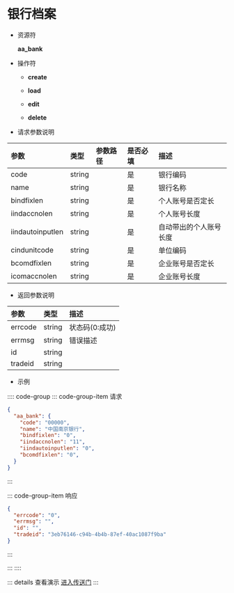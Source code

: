 # 银行档案

- 资源符

  **aa_bank**
  
- 操作符

  - **create** <Badge type="tip" text="v1" vertical="top" />

  - **load** <Badge type="tip" text="v2" vertical="top" />

  - **edit** <Badge type="tip" text="v2" vertical="top" />

  - **delete** <Badge type="tip" text="v2" vertical="top" />

- 请求参数说明

|参数               |类型   |参数路径   |是否必填   |描述                    |
|:-                 |:-     |:-        |:-         |:-                      |
|code               |string |          |是         |银行编码                |
|name               |string |          |是         |银行名称                |
|bindfixlen         |string |          |是         |个人账号是否定长        |
|iindaccnolen       |string |          |是         |个人账号长度            |
|iindautoinputlen   |string |          |是         |自动带出的个人账号长度  |
|cindunitcode       |string |          |是         |单位编码                |
|bcomdfixlen        |string |          |是         |企业账号是否定长        |
|icomaccnolen       |string |          |是         |企业账号长度            |

- 返回参数说明

|参数   |类型     |描述           |
|:-     |:-       |:-            |
|errcode|string   |状态码(0:成功) |
|errmsg |string   |错误描述       |
|id     |string   |               |
|tradeid|string   |               |

- 示例

:::: code-group
::: code-group-item 请求

```json
{
  "aa_bank": {
    "code": "00000",
    "name": "中国南京银行",
    "bindfixlen": "0",
    "iindaccnolen": "11",
    "iindautoinputlen": "0",
    "bcomdfixlen": "0",
  }
}
```

:::

::: code-group-item 响应

```json
{
  "errcode": "0",
  "errmsg": "",
  "id": "",
  "tradeid": "3eb76146-c94b-4b4b-87ef-40ac1087f9ba"
}
```

:::

:::
::::

::: details 查看演示
[进入传送门](/images/erp/gif/aa_bank.gif)
:::